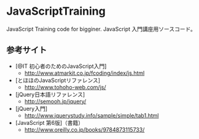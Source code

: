 JavaScriptTraining
==================

JavaScript Training code for bigginer.
JavaScript 入門講座用ソースコード。

## 参考サイト

* [@IT 初心者のためのJavaScript入門]
  * <http://www.atmarkit.co.jp/fcoding/index/js.html>
* [とほほのJavaScriptリファレンス]
  * <http://www.tohoho-web.com/js/>
* [jQuery日本語リファレンス]
  * <http://semooh.jp/jquery/>
* [jQuery入門]
  * <http://www.jquerystudy.info/sample/simple/tab1.html>
* [JavaScript 第6版]（書籍）
  * <http://www.oreilly.co.jp/books/9784873115733/>

